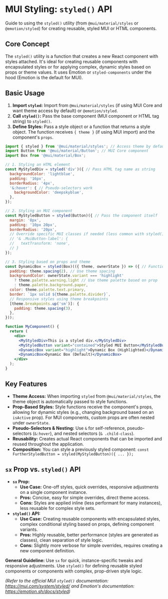# MUI Styling: `styled()` API

Guide to using the `styled()` utility (from `@mui/material/styles` or `@emotion/styled`) for creating reusable, styled MUI or HTML components.

## Core Concept

The `styled()` utility is a function that creates a new React component with styles attached. It's ideal for creating reusable components with encapsulated styles or for applying complex, dynamic styles based on props or theme values. It uses Emotion or `styled-components` under the hood (Emotion is the default for MUI).

## Basic Usage

1.  **Import `styled`:** Import from `@mui/material/styles` (if using MUI Core and want theme access by default) or `@emotion/styled`.
2.  **Call `styled()`:** Pass the base component (MUI component or HTML tag string) to `styled()`.
3.  **Define Styles:** Pass a style object or a function that returns a style object. The function receives `{ theme }` (if using MUI import) and the component's `props`.

```jsx
import { styled } from '@mui/material/styles'; // Access theme by default
import Button from '@mui/material/Button'; // MUI Core component
import Box from '@mui/material/Box';

// 1. Styling an HTML element
const MyStyledDiv = styled('div')({ // Pass HTML tag name as string
  backgroundColor: 'lightblue',
  padding: '16px',
  borderRadius: '4px',
  '&:hover': { // Pseudo-selectors work
    backgroundColor: 'deepskyblue',
  },
});

// 2. Styling an MUI component
const MyStyledButton = styled(Button)({ // Pass the component itself
  margin: '8px',
  padding: '10px 20px',
  borderRadius: '20px',
  // Override specific MUI classes if needed (less common with styled())
  // '& .MuiButton-label': {
  //   textTransform: 'none',
  // }
});

// 3. Styling based on props and theme
const DynamicBox = styled(Box)(({ theme, ownerState }) => ({ // Function receives theme and props (ownerState for MUI components)
  padding: theme.spacing(2), // Use theme spacing
  backgroundColor: ownerState.variant === 'highlight'
    ? theme.palette.warning.light // Use theme palette based on prop
    : theme.palette.background.paper,
  color: theme.palette.text.primary,
  border: `1px solid ${theme.palette.divider}`,
  // Responsive styles using theme breakpoints
  [theme.breakpoints.up('sm')]: {
    padding: theme.spacing(3),
  },
}));

function MyComponent() {
  return (
    <div>
      <MyStyledDiv>This is a styled div.</MyStyledDiv>
      <MyStyledButton variant="contained">Styled MUI Button</MyStyledButton>
      <DynamicBox variant="highlight">Dynamic Box (Highlighted)</DynamicBox>
      <DynamicBox>Dynamic Box (Default)</DynamicBox>
    </div>
  );
}
```

## Key Features

*   **Theme Access:** When importing `styled` from `@mui/material/styles`, the theme object is automatically passed to style functions.
*   **Prop-Based Styles:** Style functions receive the component's props, allowing for dynamic styles (e.g., changing background based on an `isActive` prop). For MUI components, custom props are often nested under `ownerState`.
*   **Pseudo-Selectors & Nesting:** Use `&` for self-reference, pseudo-selectors (`&:hover`), and nested selectors (`& .child-class`).
*   **Reusability:** Creates actual React components that can be imported and reused throughout the application.
*   **Composition:** You can style a previously styled component: `const FurtherStyledButton = styled(MyStyledButton)({ ... });`

## `sx` Prop vs. `styled()` API

*   **`sx` Prop:**
    *   **Use Case:** One-off styles, quick overrides, responsive adjustments on a single component instance.
    *   **Pros:** Concise, easy for simple overrides, direct theme access.
    *   **Cons:** Styles are applied inline (less performant for many instances), less reusable for complex style sets.
*   **`styled()` API:**
    *   **Use Case:** Creating reusable components with encapsulated styles, complex conditional styling based on props, defining component variants.
    *   **Pros:** Highly reusable, better performance (styles are generated as classes), clean separation of style logic.
    *   **Cons:** Slightly more verbose for simple overrides, requires creating a new component definition.

**General Guideline:** Use `sx` for quick, instance-specific tweaks and responsive adjustments. Use `styled()` for defining reusable styled components or components with complex, prop-driven style logic.

*(Refer to the official MUI `styled()` documentation: https://mui.com/system/styled/ and Emotion's documentation: https://emotion.sh/docs/styled)*